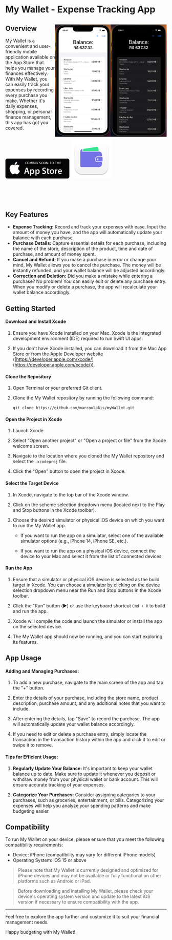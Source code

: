 

# My Wallet - Expense Tracking App


<div>
  <img src="https://raw.githubusercontent.com/marcoulakis/myWallet/main/.github/images/dark.png" alt="Scrennshot-of-Home-dark" height="350" align="right"/>
  <img src="https://raw.githubusercontent.com/marcoulakis/myWallet/main/.github/images/light.png" alt="Scrennshot-of-Home-light" height="350" align="right"/>
  
  
  <h2> Overview</h2>
  <p align="left">My Wallet is a convenient and user-friendly mobile application available on the App Store that helps you manage your finances effectively. With My Wallet, you can easily track your expenses by recording every purchase you make. Whether it's daily expenses, shopping, or personal finance management, this app has got you covered.</p>

</div>
  <div>
     <img src="https://raw.githubusercontent.com/marcoulakis/myWallet/main/.github/images/app-store.png" alt="logo" width="200" />
   <img src="https://raw.githubusercontent.com/marcoulakis/myWallet/main/.github/images/logo.png" alt="logo" width="130" />
  </div>
<br>
<br>
<br>
<br>


## Key Features

 - **Expense Tracking:** Record and track your expenses with ease. Input the
   amount of money you have, and the app will automatically update your
   balance with each purchase.
 - **Purchase Details:** Capture essential details for each purchase,
   including the name of the store, description of the product, time and
   date of purchase, and amount of money spent.
 - **Cancel and Refund:** If you make a purchase in error or change your
   mind, My Wallet allows you to cancel the purchase. The money will be
   instantly refunded, and your wallet balance will be adjusted
   accordingly.
 - **Correction and Deletion:** Did you make a mistake while entering a
   purchase? No problem! You can easily edit or delete any purchase
   entry. When you modify or delete a purchase, the app will recalculate
   your wallet balance accordingly.
 

## Getting Started

#### Download and Install Xcode

1. Ensure you have Xcode installed on your Mac. Xcode is the integrated development environment (IDE) required to run Swift UI apps.

2. If you don't have Xcode installed, you can download it from the Mac App Store or from the Apple Developer website ([https://developer.apple.com/xcode/](https://developer.apple.com/xcode/)).

#### Clone the Repository

1. Open Terminal or your preferred Git client.

2. Clone the My Wallet repository by running the following command:

   ```
   git clone https://github.com/marcoulakis/myWallet.git
   ```

#### Open the Project in Xcode

1. Launch Xcode.

2. Select "Open another project" or "Open a project or file" from the Xcode welcome screen.

3. Navigate to the location where you cloned the My Wallet repository and select the `.xcodeproj` file.

4. Click the "Open" button to open the project in Xcode.

#### Select the Target Device

1.  In Xcode, navigate to the top bar of the Xcode window.
    
2.  Click on the scheme selection dropdown menu (located next to the Play and Stop buttons in the Xcode toolbar).
    
3.  Choose the desired simulator or physical iOS device on which you want to run the My Wallet app.
    
    -   If you want to run the app on a simulator, select one of the available simulator options (e.g., iPhone 14, iPhone SE, etc.).
        
    -   If you want to run the app on a physical iOS device, connect the device to your Mac and select it from the list of connected devices.
   
#### Run the App

1. Ensure that a simulator or physical iOS device is selected as the build target in Xcode. You can choose a simulator by clicking on the device selection dropdown menu near the Run and Stop buttons in the Xcode toolbar.

2. Click the "Run" button (▶️) or use the keyboard shortcut `Cmd + R` to build and run the app.

3. Xcode will compile the code and launch the simulator or install the app on the selected device.

4. The My Wallet app should now be running, and you can start exploring its features.

## App Usage

#### Adding and Managing Purchases:

1.  To add a new purchase, navigate to the main screen of the app and tap the "+" button.
    
2.  Enter the details of your purchase, including the store name, product description, purchase amount, and any additional notes that you want to include.
    
3.  After entering the details, tap "Save" to record the purchase. The app will automatically update your wallet balance accordingly.
    
4.  If you need to edit or delete a purchase entry, simply locate the transaction in the transaction history within the app and click it to edit or swipe it to remove.
    

#### Tips for Efficient Usage:

1.  **Regularly Update Your Balance:** It's important to keep your wallet balance up to date. Make sure to update it whenever you deposit or withdraw money from your physical wallet or bank account. This will ensure accurate tracking of your expenses.
    
2.  **Categorize Your Purchases:** Consider assigning categories to your purchases, such as groceries, entertainment, or bills. Categorizing your expenses will help you analyze your spending patterns and make budgeting easier.

 ## Compatibility

To run My Wallet on your device, please ensure that you meet the following compatibility requirements:

-   Device: iPhone (compatibility may vary for different iPhone models)
-   Operating System: iOS 15 or above

> Please note that My Wallet is currently designed and optimized for
> iPhone devices and may not be available or fully functional on other
> platforms such as Android or iPad.

> Before downloading and installing My Wallet, please check your
> device's operating system version and update to the latest iOS version
> if necessary to ensure compatibility with the app.

---

Feel free to explore the app further and customize it to suit your financial management needs.

Happy budgeting with My Wallet!
